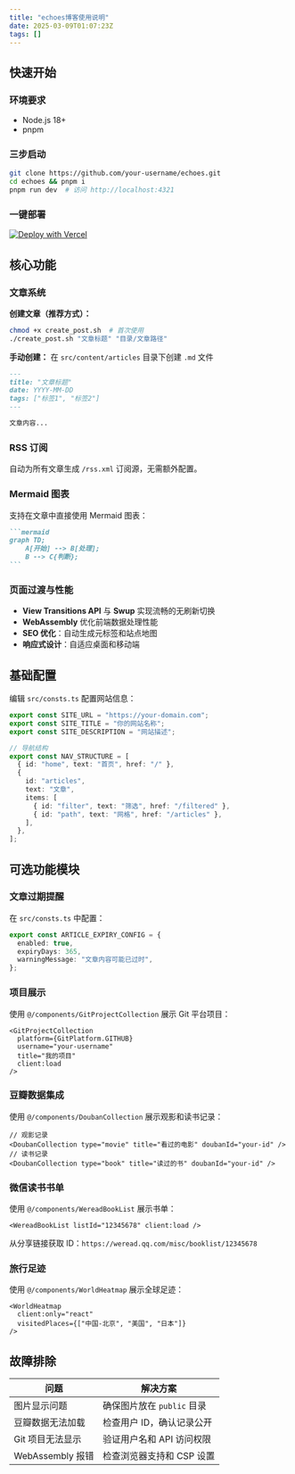 ```yaml
---
title: "echoes博客使用说明"
date: 2025-03-09T01:07:23Z
tags: []
---
```


## 快速开始

### 环境要求

- Node.js 18+
- pnpm

### 三步启动

```bash
git clone https://github.com/your-username/echoes.git
cd echoes && pnpm i
pnpm run dev  # 访问 http://localhost:4321
```

### 一键部署

[![Deploy with Vercel](https://vercel.com/button)](https://vercel.com/new/clone?repository-url=https://github.com/lsy2246/newechoes)

## 核心功能

### 文章系统

**创建文章（推荐方式）：**

```bash
chmod +x create_post.sh  # 首次使用
./create_post.sh "文章标题" "目录/文章路径"
```

**手动创建：** 在 `src/content/articles` 目录下创建 `.md` 文件

```markdown
---
title: "文章标题"
date: YYYY-MM-DD
tags: ["标签1", "标签2"]
---

文章内容...
```

### RSS 订阅

自动为所有文章生成 `/rss.xml` 订阅源，无需额外配置。

### Mermaid 图表

支持在文章中直接使用 Mermaid 图表：

````markdown
```mermaid
graph TD;
    A[开始] --> B[处理];
    B --> C{判断};
```
````

### 页面过渡与性能

- **View Transitions API** 与 **Swup** 实现流畅的无刷新切换
- **WebAssembly** 优化前端数据处理性能
- **SEO 优化**：自动生成元标签和站点地图
- **响应式设计**：自适应桌面和移动端

## 基础配置

编辑 `src/consts.ts` 配置网站信息：

```typescript
export const SITE_URL = "https://your-domain.com";
export const SITE_TITLE = "你的网站名称";
export const SITE_DESCRIPTION = "网站描述";

// 导航结构
export const NAV_STRUCTURE = [
  { id: "home", text: "首页", href: "/" },
  {
    id: "articles",
    text: "文章",
    items: [
      { id: "filter", text: "筛选", href: "/filtered" },
      { id: "path", text: "网格", href: "/articles" },
    ],
  },
];
```

## 可选功能模块

### 文章过期提醒

在 `src/consts.ts` 中配置：

```typescript
export const ARTICLE_EXPIRY_CONFIG = {
  enabled: true,
  expiryDays: 365,
  warningMessage: "文章内容可能已过时",
};
```

### 项目展示

使用 `@/components/GitProjectCollection` 展示 Git 平台项目：

```astro
<GitProjectCollection
  platform={GitPlatform.GITHUB}
  username="your-username"
  title="我的项目"
  client:load
/>
```

### 豆瓣数据集成

使用 `@/components/DoubanCollection` 展示观影和读书记录：

```astro
// 观影记录
<DoubanCollection type="movie" title="看过的电影" doubanId="your-id" />
// 读书记录
<DoubanCollection type="book" title="读过的书" doubanId="your-id" />
```

### 微信读书书单

使用 `@/components/WereadBookList` 展示书单：

```astro
<WereadBookList listId="12345678" client:load />
```

从分享链接获取 ID：`https://weread.qq.com/misc/booklist/12345678`

### 旅行足迹

使用 `@/components/WorldHeatmap` 展示全球足迹：

```astro
<WorldHeatmap
  client:only="react"
  visitedPlaces={["中国-北京", "美国", "日本"]}
/>
```

## 故障排除

| 问题             | 解决方案                   |
| ---------------- | -------------------------- |
| 图片显示问题     | 确保图片放在 `public` 目录 |
| 豆瓣数据无法加载 | 检查用户 ID，确认记录公开  |
| Git 项目无法显示 | 验证用户名和 API 访问权限  |
| WebAssembly 报错 | 检查浏览器支持和 CSP 设置  |
